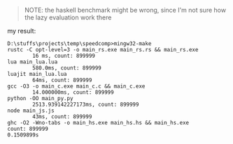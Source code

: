 > NOTE: the haskell benchmark might be wrong, since I'm not sure how the lazy evaluation work there

my result:
```
D:\stuffs\projects\temp\speedcomp>mingw32-make
rustc -C opt-level=3 -o main_rs.exe main_rs.rs && main_rs.exe
        16 ms, count: 899999
lua main_lua.lua
        580.0ms, count: 899999
luajit main_lua.lua
        64ms, count: 899999
gcc -O3 -o main_c.exe main_c.c && main_c.exe
        14.000000ms, count: 899999
python -OO main_py.py
        2513.939142227173ms, count: 899999
node main_js.js
        43ms, count: 899999
ghc -O2 -Wno-tabs -o main_hs.exe main_hs.hs && main_hs.exe
count: 899999
0.1509899s
```
